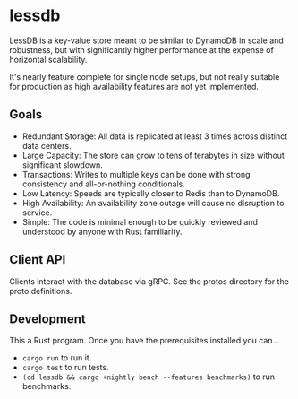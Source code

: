 # lessdb

LessDB is a key-value store meant to be similar to DynamoDB in scale and
robustness, but with significantly higher performance at the expense of
horizontal scalability.

It's nearly feature complete for single node setups, but not really suitable
for production as high availability features are not yet implemented.

## Goals

* Redundant Storage: All data is replicated at least 3 times across distinct data centers.
* Large Capacity: The store can grow to tens of terabytes in size without significant slowdown.
* Transactions: Writes to multiple keys can be done with strong consistency and all-or-nothing conditionals.
* Low Latency: Speeds are typically closer to Redis than to DynamoDB.
* High Availability: An availability zone outage will cause no disruption to service.
* Simple: The code is minimal enough to be quickly reviewed and understood by anyone with Rust familiarity.

## Client API

Clients interact with the database via gRPC. See the protos directory for the
proto definitions.

## Development

This a Rust program. Once you have the prerequisites installed you can...

* `cargo run` to run it.
* `cargo test` to run tests.
* `(cd lessdb && cargo +nightly bench --features benchmarks)` to run benchmarks.
